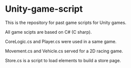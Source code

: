 # Unity-game-script
This is the repository for past game scripts for Unity games.

All game scipts are based on C# (C sharp).

CoreLogic.cs and Player.cs were used in a same game.

Movement.cs and Vehicle.cs served for a 2D racing game.

Store.cs is a script to load elements to build a store page.
